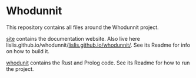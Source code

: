 # Whodunnit

This repository contains all files around the Whodunnit project.

[site](/site) contains the documentation website. Also live here lislis.github.io/whodunnit/[lislis.github.io/whodunnit/](https://lislis.github.io/whodunnit/). See its Readme for info on how to build it.

[whodunit](/whodunnit) contains the Rust and Prolog code. See its Readme for how to run the project.
